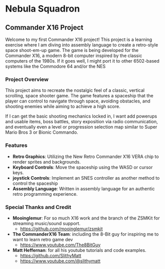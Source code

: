 # Nebula Squadron

## Commander X16 Project

Welcome to my first Commander X16 project! This project is a learning exercise where I am diving into assembly language to create a retro-style space shoot-em-up game. The game is being developed for the Commander X16, a modern 8-bit computer inspired by the classic computers of the 1980s. If it goes well, I might port it to other 6502-based systems like the Commodore 64 and/or the NES

### Project Overview

This project aims to recreate the nostalgic feel of a classic, vertical scrolling, space shooter game. The game features a spaceship that the player can control to navigate through space, avoiding obstacles, and shooting enemies while aiming to achieve a high score.  

If I can get the basic shooting mechanics locked in, I want add powerups and usable items, boss battles, story exposition via radio communication, and eventually even a level or progression selection map similar to Super Mario Bros 3 or Bionic Commando.

### Features

- **Retro Graphics**: Utilizing the New Retro Commander X16 VERA chip to render sprites and backgrounds.
- **Keyboard Controls**: Move the spaceship using the WASD or cursor keys.
- **joystick Controls**: Implement an SNES controller as another method to control the spaceship
- **Assembly Language**: Written in assembly language for an authentic retro programming experience. 

### Special Thanks and Credit

- **Mooinglemur**: For so much X16 work and the branch of the ZSMKit for streaming music/sound support.
    - https://github.com/mooinglemur/zsmkit 
- **The CommanderX16 Team**: including the 8-Bit guy for inspiring me to want to learn retro game dev
    - https://www.youtube.com/The8BitGuy
- **Matt Heffernan**: for all his youtube tutorials and code examples. 
    - https://github.com/SlithyMatt
    - https://www.youtube.com/@slithymatt
